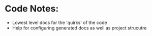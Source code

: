 # Code Notes:
+ Lowest level docs for the 'quirks' of the code
+ Help for configuring generated docs as well as project strucutre
